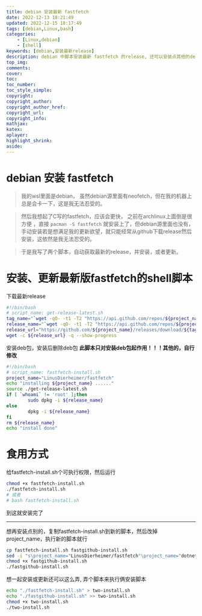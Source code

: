 ```yaml
---
title: debian 安装最新 fastfetch
date: 2022-12-13 18:21:49
updated: 2022-12-15 18:17:49
tags: [debian,Linux,bash]
categories: 
    - [Linux,debian]
    - [shell]
keywords: [debian,安装最新release]
description: debian 中脚本安装最新 fastfetch 的release, 还可以安装点其他的deb
top_img:
comments:
cover:
toc:
toc_number:
toc_style_simple:
copyright:
copyright_author:
copyright_author_href:
copyright_url:
copyright_info:
mathjax:
katex:
aplayer:
highlight_shrink:
aside:
---
```

# debian 安装 fastfetch

> 我的wsl里面是debian， 虽然debian源里面有neofetch，但在我的机器上总是会卡一下，这是我无法忍受的。
> 

> 然后我想起了C写的fastfetch，应该会更快， 之前在archlinux上面倒是很方便 ，直接 `pacman -S fastfetch` 就安装上了，但debian源里面也没有，手动安装若是想满足我的更新欲望，就只能经常从github下载release然后安装，这依然是我无法忍受的。

> 于是我写了两个脚本，自动获取最新的release，并安装，或者更新。

# 安装、更新最新版fastfetch的shell脚本
下载最新release

```bash
#!/bin/bash
# script_name: get-release-latest.sh
tag_name="`wget -qO- -t1 -T2 "https://api.github.com/repos/${project_name}/releases/latest" | jq -r '.tag_name'`"
release_name="`wget -qO- -t1 -T2 "https://api.github.com/repos/${project_name}/releases/latest" | jq -r '.assets[].name' | grep ".deb"`"
release_url="https://github.com/${project_name}/releases/download/${tag_name}/${release_name}"
wget -c ${release_url} -q --show-progress
```
安装deb包，安装后删除deb包
**此脚本只对安装deb包起作用！！！其他的，自行修改**
```bash
#!/bin/bash
# script_name: fastfetch-install.sh
project_name="LinusDierheimer/fastfetch"
echo "installing ${project_name} ......"
source ./get-release-latest.sh
if [ `whoami` != 'root' ];then
        sudo dpkg -i ${release_name}
else
        dpkg -i ${release_name}
fi
rm ${release_name}
echo "install done"
```
# 食用方式
给fastfetch-install.sh个可执行权限，然后运行
```bash
chmod +x fastfetch-install.sh
./fastfetch-install.sh
# 或者
# bash fastfetch-install.sh
```
到这就安装完了

***
想再安装点别的，复制fastfetch-install.sh到新的脚本，然后改掉project_name，执行新的脚本就行

```bash
cp fastfetch-install.sh fastgithub-install.sh
sed -i "s\project_name="LinusDierheimer/fastfetch"\project_name="dotnetcore/FastGithub"\g" fastgithub-install.sh
chmod +x fastgithub-install.sh
./fastgithub-install.sh
```
想一起安装或更新还可以这么弄, 弄个脚本来执行俩安装脚本

```bash
echo "./fastfetch-install.sh" > two-install.sh
echo "./fastgithub-install.sh" >> two-install.sh
chmod +x two-install.sh
./two-install.sh
```
